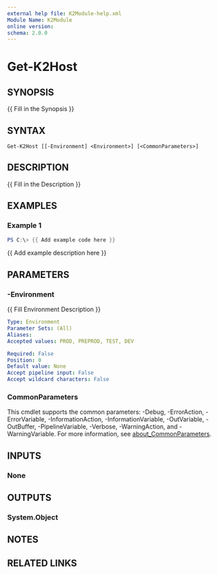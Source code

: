 ```yaml
---
external help file: K2Module-help.xml
Module Name: K2Module
online version:
schema: 2.0.0
---
```


# Get-K2Host

## SYNOPSIS
{{ Fill in the Synopsis }}

## SYNTAX

```
Get-K2Host [[-Environment] <Environment>] [<CommonParameters>]
```

## DESCRIPTION
{{ Fill in the Description }}

## EXAMPLES

### Example 1
```powershell
PS C:\> {{ Add example code here }}
```

{{ Add example description here }}

## PARAMETERS

### -Environment
{{ Fill Environment Description }}

```yaml
Type: Environment
Parameter Sets: (All)
Aliases:
Accepted values: PROD, PREPROD, TEST, DEV

Required: False
Position: 0
Default value: None
Accept pipeline input: False
Accept wildcard characters: False
```

### CommonParameters
This cmdlet supports the common parameters: -Debug, -ErrorAction, -ErrorVariable, -InformationAction, -InformationVariable, -OutVariable, -OutBuffer, -PipelineVariable, -Verbose, -WarningAction, and -WarningVariable. For more information, see [about_CommonParameters](http://go.microsoft.com/fwlink/?LinkID=113216).

## INPUTS

### None

## OUTPUTS

### System.Object
## NOTES

## RELATED LINKS
